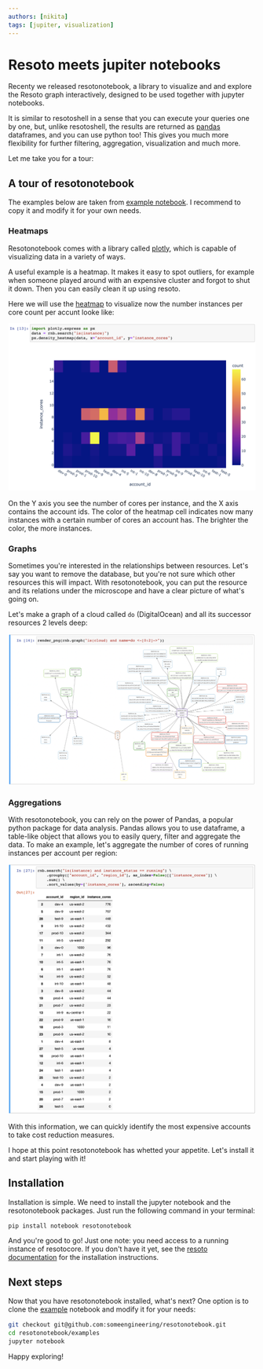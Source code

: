 ```yaml
---
authors: [nikita]
tags: [jupiter, visualization]
---
```


# Resoto meets jupiter notebooks

Recenty we released resotonotebook, a library to visualize and and explore the Resoto graph interactively, designed to be used together with jupyter notebooks.

It is similar to resotoshell in a sense that you can execute your queries one by one, but, unlike resotoshell, the results are returned as [pandas](https://pandas.pydata.org/docs/user_guide/10min.html) dataframes, and you can use python too! This gives you much more flexibility for further filtering, aggregation, visualization and much more.

Let me take you for a tour:

## A tour of resotonotebook

The examples below are taken from [example notebook](https://github.com/someengineering/resotonotebook/blob/main/examples/example.ipynb). I recommend to copy it and modify it for your own needs.

### Heatmaps

Resotonotebook comes with a library called [plotly](https://plotly.com/python/), which is capable of visualizing data in a variety of ways.

A useful example is a heatmap. It makes it easy to spot outliers, for example when someone played around with an expensive cluster and forgot to shut it down. Then you can easily clean it up using resoto.

Here we will use the [heatmap](https://plotly.com/python/2D-Histogram/) to visualize now the number instances per core count per accunt looke like:

![Heatmap](./img/plotly_heatmap.png)

On the Y axis you see the number of cores per instance, and the X axis contains the account ids. The color of the heatmap cell indicates now many instances with a certain number of cores an account has. The brighter the color, the more instances.

### Graphs

Sometimes you're interested in the relationships between resources. Let's say you want to remove the database, but you're not sure which other resources this will impact. With resotonotebook, you can put the resource and its relations under the microscope and have a clear picture of what's going on.

Let's make a graph of a cloud called `do` (DigitalOcean) and all its successor resources 2 levels deep:

![Heatmap](./img/render_cloud_do.png)

### Aggregations

With resotonotebook, you can rely on the power of Pandas, a popular python package for data analysis. Pandas allows you to use dataframe, a table-like object that allows you to easily query, filter and aggregate the data. To make an example, let's aggregate the number of cores of running instances per account per region:

![Aggregation](./img/aggregation-2.png)

With this information, we can quickly identify the most expensive accounts to take cost reduction measures.

I hope at this point resotonotebook has whetted your appetite. Let's install it and start playing with it!

## Installation

Installation is simple. We need to install the jupyter notebook and the resotonotebook packages. Just run the following command in your terminal:

```bash
pip install notebook resotonotebook
```

And you're good to go! Just one note: you need access to a running instance of resotocore. If you don't have it yet, see the [resoto documentation](https://resoto.com/docs/getting-started) for the installation instructions.

## Next steps

Now that you have resotonotebook installed, what's next? One option is to clone the [example](https://github.com/someengineering/resotonotebook/blob/main/examples/example.ipynb) notebook and modify it for your needs:

```bash
git checkout git@github.com:someengineering/resotonotebook.git
cd resotonotebook/examples
jupyter notebook
```

Happy exploring!
